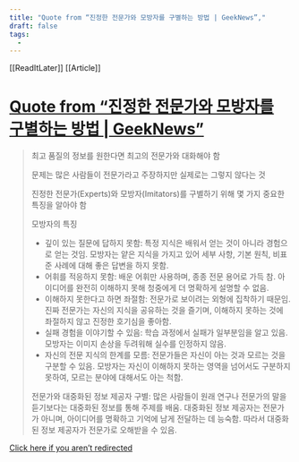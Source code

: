 ```yaml
---
title: "Quote from “진정한 전문가와 모방자를 구별하는 방법 | GeekNews”,"
draft: false
tags:
  - 
---
```

 


[[ReadItLater]] [[Article]]

# [Quote from “진정한 전문가와 모방자를 구별하는 방법 | GeekNews”](https://arc.net/l/quote/vboqmjcr)

> 최고 품질의 정보를 원한다면 최고의 전문가와 대화해야 함
> 
> 문제는 많은 사람들이 전문가라고 주장하지만 실제로는 그렇지 않다는 것
> 
> 진정한 전문가(Experts)와 모방자(Imitators)를 구별하기 위해 몇 가지 중요한 특징을 알아야 함
> 
> 모방자의 특징
> - 깊이 있는 질문에 답하지 못함: 특정 지식은 배워서 얻는 것이 아니라 경험으로 얻는 것임. 모방자는 얕은 지식을 가지고 있어 세부 사항, 기본 원칙, 비표준 사례에 대해 좋은 답변을 하지 못함.
> - 어휘를 적응하지 못함: 배운 어휘만 사용하며, 종종 전문 용어로 가득 참. 아이디어를 완전히 이해하지 못해 청중에게 더 명확하게 설명할 수 없음.
> - 이해하지 못한다고 하면 좌절함: 전문가로 보이려는 외형에 집착하기 때문임. 진짜 전문가는 자신의 지식을 공유하는 것을 즐기며, 이해하지 못하는 것에 좌절하지 않고 진정한 호기심을 좋아함.
> - 실패 경험을 이야기할 수 있음: 학습 과정에서 실패가 일부분임을 알고 있음. 모방자는 이미지 손상을 두려워해 실수를 인정하지 않음.
> - 자신의 전문 지식의 한계를 모름: 전문가들은 자신이 아는 것과 모르는 것을 구분할 수 있음. 모방자는 자신이 이해하지 못하는 영역을 넘어서도 구분하지 못하여, 모르는 분야에 대해서도 아는 척함.
> 
> 전문가와 대중화된 정보 제공자 구별: 많은 사람들이 원래 연구나 전문가의 말을 듣기보다는 대중화된 정보를 통해 주제를 배움. 대중화된 정보 제공자는 전문가가 아니며, 아이디어를 명확하고 기억에 남게 전달하는 데 능숙함. 따라서 대중화된 정보 제공자가 전문가로 오해받을 수 있음.

[Click here if you aren’t redirected](https://news.hada.io/topic?id=15392#:~:text=%EA%B0%80(Experts)%EC%99%80%20%EB%AA%A8%EB%B0%A9%EC%9E%90(Imitators)%EB%A5%BC%20%EA%B5%AC%EB%B3%84%ED%95%98%EA%B8%B0%20%EC%9C%84%ED%95%B4%20%EB%AA%87,%EB%B0%9C%EC%B7%8C%ED%95%9C%20%EB%82%B4%EC%9A%A9%EC%9D%84%20%EA%B0%80%EB%B3%8D%EA%B2%8C%20%EC%88%98%EC%A0%95%ED%95%9C%20%EA%B2%83%EC%9E%84)
